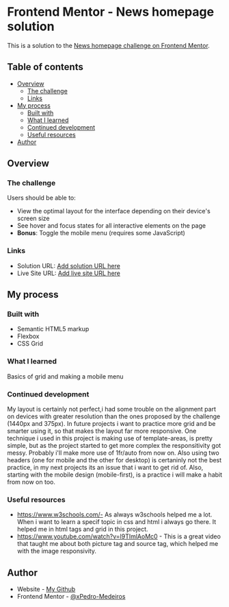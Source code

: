 # Frontend Mentor - News homepage solution

This is a solution to the [News homepage challenge on Frontend Mentor](https://www.frontendmentor.io/challenges/news-homepage-H6SWTa1MFl).

## Table of contents

- [Overview](#overview)
  - [The challenge](#the-challenge)
  - [Links](#links)
- [My process](#my-process)
  - [Built with](#built-with)
  - [What I learned](#what-i-learned)
  - [Continued development](#continued-development)
  - [Useful resources](#useful-resources)
- [Author](#author)


## Overview

### The challenge

Users should be able to:

- View the optimal layout for the interface depending on their device's screen size
- See hover and focus states for all interactive elements on the page
- **Bonus**: Toggle the mobile menu (requires some JavaScript)


### Links

- Solution URL: [Add solution URL here](https://your-solution-url.com)
- Live Site URL: [Add live site URL here](https://your-live-site-url.com)

## My process

### Built with

- Semantic HTML5 markup
- Flexbox
- CSS Grid

### What I learned

Basics of grid and making a mobile menu


### Continued development
My layout is certainly not perfect,i had some trouble on the alignment part on devices with greater resolution than the ones proposed by the challenge (1440px and 375px). In future projects i want to practice more grid and be smarter using it, so that makes the layout far more responsive. One technique i used in this project is making use of template-areas, is pretty simple, but as the project started to get more complex the responsitivity got messy. Probably i'll make more use of 1fr/auto from now on. Also using two headers (one for mobile and the other for desktop) is certaninly not the best practice, in my next projects its an issue that i want to get rid of. Also, starting with the mobile design (mobile-first), is a practice i will make a habit from now on too.

### Useful resources

- https://www.w3schools.com/- As always w3schools helped me a lot. When i want to learn a specif topic in css and html i always go there. It helped me in html tags and grid in this project.
- https://www.youtube.com/watch?v=l9TImlAoMc0 - This is a great video that taught me about both picture tag and source tag, which helped me with the image responsivity.


## Author

- Website - [My Github ](https://github.com/PedroMdrs)
- Frontend Mentor - [@xPedro-Medeiros](https://www.frontendmentor.io/profile/xPedro-Medeiros)

